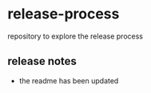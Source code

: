 # release-process
repository to explore the release process

## release notes
- the readme has been updated
